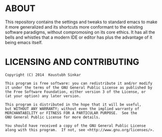 ABOUT
=====

This repository contains the settings and tweaks to standard emacs to make it more generalized and its shortcuts more conformant to the existing software paradigms, without compromosing on its core ethics. It has all the bells and whistles that a modern IDE or editor has plus the advantage of it being emacs itself.

LICENSING AND CONTRIBUTING
==========================
    
    Copyright (C) 2014  Koustubh Sinkar

    This program is free software: you can redistribute it and/or modify
    it under the terms of the GNU General Public License as published by
    the Free Software Foundation, either version 3 of the License, or
    (at your option) any later version.

    This program is distributed in the hope that it will be useful,
    but WITHOUT ANY WARRANTY; without even the implied warranty of
    MERCHANTABILITY or FITNESS FOR A PARTICULAR PURPOSE.  See the
    GNU General Public License for more details.

    You should have received a copy of the GNU General Public License
    along with this program.  If not, see <http://www.gnu.org/licenses/>.

